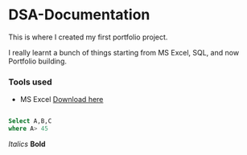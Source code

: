 # DSA-Documentation

This is where I created my first portfolio project.

I really learnt a bunch of things starting from MS Excel, SQL, and now Portfolio building.

### Tools used
- MS Excel [Download here](https//www.microsoft.com)

``` SQL

Select A,B,C
where A> 45

```
*Italics*
**Bold**
